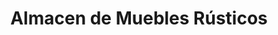 ---
title: "Almacen de Muebles Rústicos"
url: /cholula/almacen-de-muebles-rusticos/
shop: mayorista
---